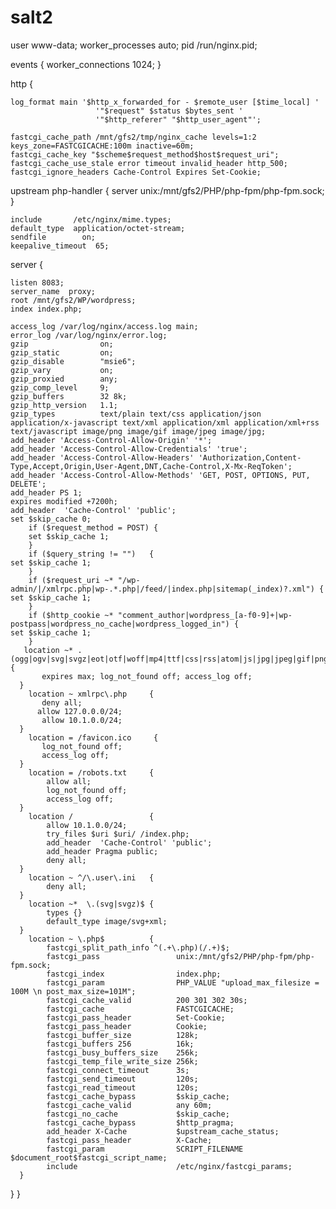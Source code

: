# salt2
user www-data;
worker_processes auto;
pid /run/nginx.pid;

events {
    worker_connections 1024;
}


http {

    log_format main '$http_x_forwarded_for - $remote_user [$time_local] '
                       '"$request" $status $bytes_sent '
                       '"$http_referer" "$http_user_agent"';

    fastcgi_cache_path /mnt/gfs2/tmp/nginx_cache levels=1:2 keys_zone=FASTCGICACHE:100m inactive=60m;
    fastcgi_cache_key "$scheme$request_method$host$request_uri";
    fastcgi_cache_use_stale error timeout invalid_header http_500;
    fastcgi_ignore_headers Cache-Control Expires Set-Cookie;

upstream php-handler {
    server unix:/mnt/gfs2/PHP/php-fpm/php-fpm.sock;
    }

    include       /etc/nginx/mime.types;
    default_type  application/octet-stream;
    sendfile        on;
    keepalive_timeout  65;

server {

    listen 8083;
    server_name  proxy;
    root /mnt/gfs2/WP/wordpress;
    index index.php;

    access_log /var/log/nginx/access.log main;
    error_log /var/log/nginx/error.log;
    gzip                on;
    gzip_static         on;
    gzip_disable        "msie6";
    gzip_vary           on;
    gzip_proxied        any;
    gzip_comp_level     9;
    gzip_buffers        32 8k;
    gzip_http_version   1.1;
    gzip_types          text/plain text/css application/json application/x-javascript text/xml application/xml application/xml+rss text/javascript image/png image/gif image/jpeg image/jpg;
    add_header 'Access-Control-Allow-Origin' '*';
    add_header 'Access-Control-Allow-Credentials' 'true';
    add_header 'Access-Control-Allow-Headers' 'Authorization,Content-Type,Accept,Origin,User-Agent,DNT,Cache-Control,X-Mx-ReqToken';
    add_header 'Access-Control-Allow-Methods' 'GET, POST, OPTIONS, PUT, DELETE';
    add_header PS 1;
    expires modified +7200h;
    add_header  'Cache-Control' 'public';
    set $skip_cache 0;
        if ($request_method = POST) {
        set $skip_cache 1;
        }
        if ($query_string != "")   {
    set $skip_cache 1;
        }
        if ($request_uri ~* "/wp-admin/|/xmlrpc.php|wp-.*.php|/feed/|index.php|sitemap(_index)?.xml") {
    set $skip_cache 1;
        }
        if ($http_cookie ~* "comment_author|wordpress_[a-f0-9]+|wp-postpass|wordpress_no_cache|wordpress_logged_in") {
    set $skip_cache 1;
        }
       location ~* .(ogg|ogv|svg|svgz|eot|otf|woff|mp4|ttf|css|rss|atom|js|jpg|jpeg|gif|png|ico|zip|tgz|gz|rar|bz2|doc|xls|exe|ppt|tar|mid|midi|wav|bmp|rtf)$ {
           expires max; log_not_found off; access_log off;
      }
        location ~ xmlrpc\.php     {
           deny all;
          allow 127.0.0.0/24;
           allow 10.1.0.0/24;
      }
        location = /favicon.ico     {
           log_not_found off;
           access_log off;
      }
        location = /robots.txt     {
            allow all;
            log_not_found off;
            access_log off;
      }
        location /                 {
            allow 10.1.0.0/24;
            try_files $uri $uri/ /index.php;
            add_header  'Cache-Control' 'public';
            add_header Pragma public;
            deny all;
      }
        location ~ ^/\.user\.ini   {
            deny all;
      }
        location ~*  \.(svg|svgz)$ {
            types {}
            default_type image/svg+xml;
      }
        location ~ \.php$          {
            fastcgi_split_path_info ^(.+\.php)(/.+)$;
            fastcgi_pass                 unix:/mnt/gfs2/PHP/php-fpm/php-fpm.sock;
            fastcgi_index                index.php;
            fastcgi_param                PHP_VALUE "upload_max_filesize = 100M \n post_max_size=101M";
            fastcgi_cache_valid          200 301 302 30s;
            fastcgi_cache                FASTCGICACHE;
            fastcgi_pass_header          Set-Cookie;
            fastcgi_pass_header          Cookie;
            fastcgi_buffer_size          128k;
            fastcgi_buffers 256          16k;
            fastcgi_busy_buffers_size    256k;
            fastcgi_temp_file_write_size 256k;
            fastcgi_connect_timeout      3s;
            fastcgi_send_timeout         120s;
            fastcgi_read_timeout         120s;
            fastcgi_cache_bypass         $skip_cache;
            fastcgi_cache_valid          any 60m;
            fastcgi_no_cache             $skip_cache;
            fastcgi_cache_bypass         $http_pragma;
            add_header X-Cache           $upstream_cache_status;
            fastcgi_pass_header          X-Cache;
            fastcgi_param                SCRIPT_FILENAME  $document_root$fastcgi_script_name;
            include                      /etc/nginx/fastcgi_params;
      }
   }
}
